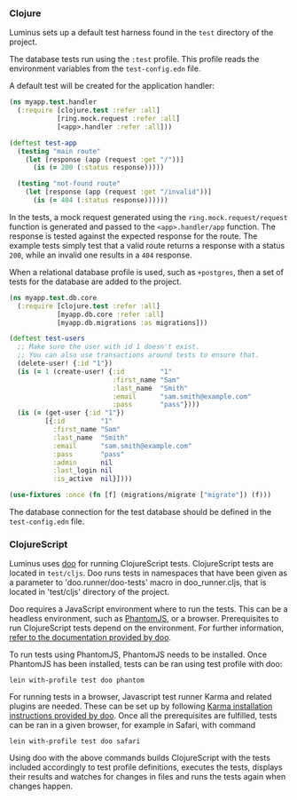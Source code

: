 ### Clojure

Luminus sets up a default test harness found in the `test` directory of the project.

The database tests run using the `:test` profile. This profile reads the environment variables from the
`test-config.edn` file.

A default test will be created for the application handler:

```clojure
(ns myapp.test.handler
  (:require [clojure.test :refer :all]
            [ring.mock.request :refer :all]
            [<app>.handler :refer :all]))

(deftest test-app
  (testing "main route"
    (let [response (app (request :get "/"))]
      (is (= 200 (:status response)))))

  (testing "not-found route"
    (let [response (app (request :get "/invalid"))]
      (is (= 404 (:status response))))))
```

In the tests, a mock request generated using the `ring.mock.request/request` function is generated and passed to the
`<app>.handler/app` function. The response is tested against the expected response for the route. The example tests
simply test that a valid route returns a response with a status `200`, while an invalid one results in a `404` response.

When a relational database profile is used, such as `+postgres`, then a set of tests for the database are added to
the project.

```clojure
(ns myapp.test.db.core
  (:require [clojure.test :refer :all]
            [myapp.db.core :refer :all]
            [myapp.db.migrations :as migrations]))

(deftest test-users
  ;; Make sure the user with id 1 doesn't exist.
  ;; You can also use transactions around tests to ensure that.
  (delete-user! {:id "1"})
  (is (= 1 (create-user! {:id         "1"
                          :first_name "Sam"
                          :last_name  "Smith"
                          :email      "sam.smith@example.com"
                          :pass       "pass"})))
  (is (= (get-user {:id "1"})
         [{:id         "1"
           :first_name "Sam"
           :last_name  "Smith"
           :email      "sam.smith@example.com"
           :pass       "pass"
           :admin      nil
           :last_login nil
           :is_active  nil}])))

(use-fixtures :once (fn [f] (migrations/migrate ["migrate"]) (f)))
```

The database connection for the test database should be defined in the `test-config.edn` file.

### ClojureScript

Luminus uses [doo](https://github.com/bensu/doo) for running ClojureScript tests. ClojureScript tests are located in `test/cljs`. Doo runs tests in namespaces that have been given as a parameter to 'doo.runner/doo-tests' macro in doo_runner.cljs, that is located in 'test/cljs' directory of the project.

Doo requires a JavaScript environment where to run the tests. This can be a headless environment, such as [PhantomJS](http://phantomjs.org), or a browser. Prerequisites to run ClojureScript tests depend on the environment. For further information, [refer to the documentation provided by doo](https://github.com/bensu/doo#setting-up-environments).

To run tests using PhantomJS, PhantomJS needs to be installed. Once PhantomJS has been installed, tests can be ran using test profile with doo:

```
lein with-profile test doo phantom
```

For running tests in a browser, Javascript test runner Karma and related plugins are needed. These can be set up by following [Karma installation instructions provided by doo](https://github.com/bensu/doo#karma). Once all the prerequisites are fulfilled, tests can be ran in a given browser, for example in Safari, with command

```
lein with-profile test doo safari
```

Using doo with the above commands builds ClojureScript with the tests included accordingly to test profile definitions, executes the tests, displays their results and watches for changes in files and runs the tests again when changes happen.
